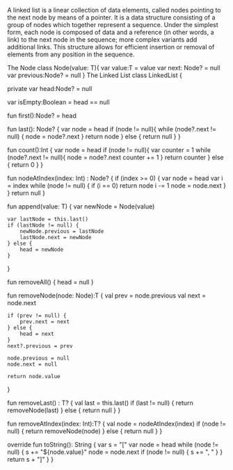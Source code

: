 A linked list is a linear collection of data elements, called nodes pointing to the next node by means of a pointer. It is a data structure consisting of a group of nodes which together represent a sequence. Under the simplest form, each node is composed of data and a reference (in other words, a link) to the next node in the sequence; more complex variants add additional links. This structure allows for efficient insertion or removal of elements from any position in the sequence.

The Node class Node(value: T){ var value:T = value var next: Node? = null var previous:Node? = null } The Linked List class LinkedList {

private var head:Node<T>? = null

var isEmpty:Boolean = head == null

fun first():Node<T>? = head

fun last(): Node<T>? {
        var node = head
        if (node != null){
            while (node?.next != null) {
                node = node?.next
            }
            return node
        } else {
            return null
        }
}

fun count():Int {
    var node = head
    if (node != null){
        var counter = 1
        while (node?.next != null){
            node = node?.next
            counter += 1
        }
        return counter
    } else {
        return 0
    }
}

fun nodeAtIndex(index: Int) : Node<T>? {
    if (index >= 0) {
        var node = head
        var i = index
        while (node != null) {
            if (i == 0) return node
            i -= 1
            node = node.next
        }
    }
    return null
}

fun append(value: T) {
    var newNode = Node(value)

    var lastNode = this.last()
    if (lastNode != null) {
        newNode.previous = lastNode
        lastNode.next = newNode
    } else {
        head = newNode
    }
}

fun removeAll() {
    head = null
}

fun removeNode(node: Node<T>):T {
    val prev = node.previous
    val next = node.next

    if (prev != null) {
        prev.next = next
    } else {
        head = next
    }
    next?.previous = prev

    node.previous = null
    node.next = null

    return node.value
}

fun removeLast() : T? {
    val last = this.last()
    if (last != null) {
        return removeNode(last)
    } else {
        return null
    }
}

fun removeAtIndex(index: Int):T? {
    val node = nodeAtIndex(index)
    if (node != null) {
        return removeNode(node)
    } else {
        return null
    }
}

override fun toString(): String {
    var s = "["
    var node = head
    while (node != null) {
        s += "${node.value}"
        node = node.next
        if (node != null) { s += ", " }
    }
    return s + "]"
}
}

